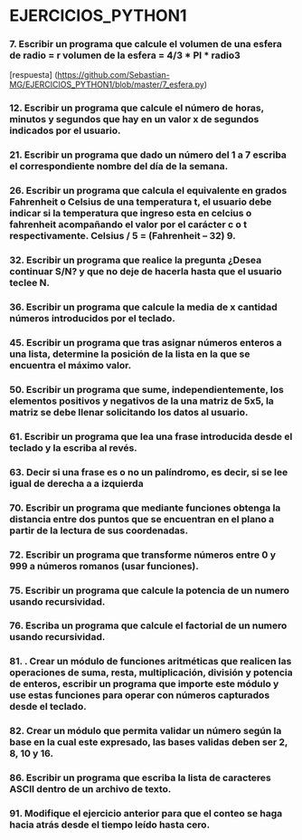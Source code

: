 # EJERCICIOS_PYTHON1
### 7. Escribir un programa que calcule el volumen de una esfera de radio = r volumen de la esfera = 4/3 * PI * radio3
[respuesta] (https://github.com/Sebastian-MG/EJERCICIOS_PYTHON1/blob/master/7_esfera.py)

### 12. Escribir un programa que calcule el número de horas, minutos y segundos que hay en un valor x de segundos indicados por el usuario.


### 21. Escribir un programa que dado un número del 1 a 7 escriba el correspondiente nombre del día de la semana.


### 26. Escribir un programa que calcula el equivalente en grados Fahrenheit o Celsius de una temperatura t, el usuario debe indicar si la temperatura que ingreso esta en celcius o fahrenheit acompañando el valor por el carácter c o t respectivamente. Celsius / 5 = (Fahrenheit – 32) 9.


### 32. Escribir un programa que realice la pregunta ¿Desea continuar S/N? y que no deje de hacerla hasta que el usuario teclee N.


### 36.   Escribir un programa que calcule la media de x cantidad números introducidos por el teclado.


### 45.  Escribir un programa que tras asignar números enteros a una lista, determine la posición de la lista en la que se encuentra el máximo valor. 


### 50. Escribir un programa que sume, independientemente, los elementos positivos y negativos de la una matriz de 5x5, la matriz se debe llenar solicitando los datos al usuario. 


###  61. Escribir un programa que lea una frase introducida desde el teclado y la escriba al revés. 

### 63. Decir si una frase es o no un palíndromo, es decir, si se lee igual de derecha a a izquierda

### 70. Escribir un programa que mediante funciones obtenga la distancia entre dos puntos que se encuentran en el plano a partir de la lectura de sus coordenadas.


### 72.  Escribir un programa que transforme números entre 0 y 999 a números romanos (usar funciones).


### 75. Escribir un programa que calcule la potencia de un numero usando recursividad.


### 76. Escriba un programa que calcule el factorial de un numero usando recursividad.

### 81. . Crear un módulo de funciones aritméticas que realicen las operaciones de suma, resta, multiplicación, división y potencia de enteros, escribir un programa que importe este módulo y use estas funciones para operar con números capturados desde el teclado.


### 82.   Crear un módulo que permita validar un número según la base en la cual este expresado, las bases validas deben ser 2, 8, 10 y 16.


### 86. Escribir un programa que escriba la lista de caracteres ASCII dentro de un archivo de texto. 



### 91. Modifique el ejercicio anterior para que el conteo se haga hacia atrás desde el tiempo leído hasta cero.

